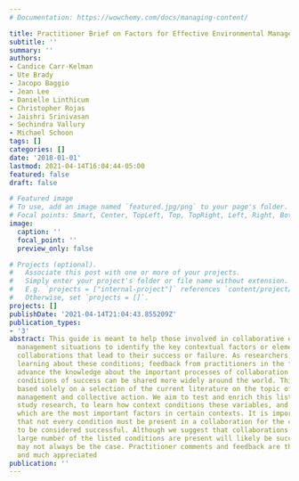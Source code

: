 ```yaml
---
# Documentation: https://wowchemy.com/docs/managing-content/

title: Practitioner Brief on Factors for Effective Environmental Management Collaboration
subtitle: ''
summary: ''
authors:
- Candice Carr-Kelman
- Ute Brady
- Jacopo Baggio
- Jean Lee
- Danielle Linthicum
- Christopher Rojas
- Jaishri Srinivasan
- Sechindra Vallury
- Michael Schoon
tags: []
categories: []
date: '2018-01-01'
lastmod: 2021-04-14T16:04:44-05:00
featured: false
draft: false

# Featured image
# To use, add an image named `featured.jpg/png` to your page's folder.
# Focal points: Smart, Center, TopLeft, Top, TopRight, Left, Right, BottomLeft, Bottom, BottomRight.
image:
  caption: ''
  focal_point: ''
  preview_only: false

# Projects (optional).
#   Associate this post with one or more of your projects.
#   Simply enter your project's folder or file name without extension.
#   E.g. `projects = ["internal-project"]` references `content/project/deep-learning/index.md`.
#   Otherwise, set `projects = []`.
projects: []
publishDate: '2021-04-14T21:04:43.855209Z'
publication_types:
- '3'
abstract: This guide is meant to help those involved in collaborative environmental
  management situations to identify the key contextual factors or elements of these
  collaborations that lead to their success or failure. As researchers, we are still
  learning about these conditions; feedback from practitioners in the field will help
  advance the knowledge about the important processes of collaboration so that key
  conditions of success can be shared more widely around the world. This guide is
  based solely on a selection of the current literature on the topic of collaborative
  management and collective action. We aim to test and enrich this list with case
  study research, to learn how context conditions these variables, and to identify
  which are the most important factors in certain contexts. It is important to note
  that not every condition must be present in a collaboration for the collaboration
  to be considered successful. Although we suggest that collaborations in which a
  large number of the listed conditions are present will likely be successful that
  may not always be the case. Practitioner comments and feedback are therefore welcome
  and much appreciated
publication: ''
---
```

